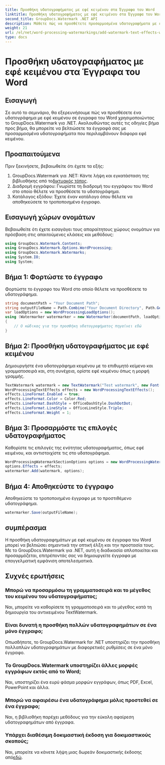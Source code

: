 ```yaml
---
title: Προσθήκη υδατογραφήματος με εφέ κειμένου στα Έγγραφα του Word
linktitle: Προσθήκη υδατογραφήματος με εφέ κειμένου στα Έγγραφα του Word
second_title: GroupDocs.Watermark .NET API
description: Μάθετε πώς να προσθέτετε προσαρμοσμένα υδατογραφήματα με εφέ κειμένου σε έγγραφα του Word χρησιμοποιώντας το GroupDocs.Watermark για .NET. Ασφάλεια εγγράφων και οπτική απήχηση χωρίς κόπο.
weight: 21
url: /el/net/word-processing-watermarkings/add-watermark-text-effects-word-docs/
type: docs
---
```

# Προσθήκη υδατογραφήματος με εφέ κειμένου στα Έγγραφα του Word

## Εισαγωγή
Σε αυτό το σεμινάριο, θα εξερευνήσουμε πώς να προσθέσετε ένα υδατογράφημα με εφέ κειμένου σε έγγραφα του Word χρησιμοποιώντας το GroupDocs.Watermark για .NET. Ακολουθώντας αυτές τις οδηγίες βήμα προς βήμα, θα μπορείτε να βελτιώσετε τα έγγραφά σας με προσαρμοσμένα υδατογραφήματα που περιλαμβάνουν διάφορα εφέ κειμένου.
## Προαπαιτούμενα
Πριν ξεκινήσετε, βεβαιωθείτε ότι έχετε τα εξής:
1.  GroupDocs.Watermark για .NET: Κάντε λήψη και εγκατάσταση της βιβλιοθήκης από το[δικτυακός τόπος](https://releases.groupdocs.com/Watermark/net/).
2. Διαδρομή εγγράφου: Γνωρίστε τη διαδρομή του εγγράφου του Word στο οποίο θέλετε να προσθέσετε το υδατογράφημα.
3. Κατάλογος εξόδου: Έχετε έναν κατάλογο όπου θέλετε να αποθηκεύσετε το τροποποιημένο έγγραφο.

## Εισαγωγή χώρων ονομάτων
Βεβαιωθείτε ότι έχετε εισαγάγει τους απαραίτητους χώρους ονομάτων για πρόσβαση στις απαιτούμενες κλάσεις και μεθόδους:
```csharp
using GroupDocs.Watermark.Contents;
using GroupDocs.Watermark.Options.WordProcessing;
using GroupDocs.Watermark.Watermarks;
using System.IO;
using System;
```
## Βήμα 1: Φορτώστε το έγγραφο
Φορτώστε το έγγραφο του Word στο οποίο θέλετε να προσθέσετε το υδατογράφημα.
```csharp
string documentPath = "Your Document Path";
string outputFileName = Path.Combine("Your Document Directory", Path.GetFileName(documentPath));
var loadOptions = new WordProcessingLoadOptions();
using (Watermarker watermarker = new Watermarker(documentPath, loadOptions))
{
    // Ο κώδικας για την προσθήκη υδατογραφήματος πηγαίνει εδώ
}
```
## Βήμα 2: Προσθήκη υδατογραφήματος με εφέ κειμένου
Δημιουργήστε ένα υδατογράφημα κειμένου με το επιθυμητό κείμενο και γραμματοσειρά και, στη συνέχεια, ορίστε εφέ κειμένου όπως η μορφή γραμμής.
```csharp
TextWatermark watermark = new TextWatermark("Test watermark", new Font("Arial", 19));
WordProcessingTextEffects effects = new WordProcessingTextEffects();
effects.LineFormat.Enabled = true;
effects.LineFormat.Color = Color.Red;
effects.LineFormat.DashStyle = OfficeDashStyle.DashDotDot;
effects.LineFormat.LineStyle = OfficeLineStyle.Triple;
effects.LineFormat.Weight = 1;
```
## Βήμα 3: Προσαρμόστε τις επιλογές υδατογραφήματος
Καθορίστε τις επιλογές της ενότητας υδατογραφήματος, όπως εφέ κειμένου, και αντιστοιχίστε τις στο υδατογράφημα.
```csharp
WordProcessingWatermarkSectionOptions options = new WordProcessingWatermarkSectionOptions();
options.Effects = effects;
watermarker.Add(watermark, options);
```
## Βήμα 4: Αποθηκεύστε το έγγραφο
Αποθηκεύστε το τροποποιημένο έγγραφο με το προστιθέμενο υδατογράφημα.
```csharp
watermarker.Save(outputFileName);
```

## συμπέρασμα
Η προσθήκη υδατογραφημάτων με εφέ κειμένου σε έγγραφα του Word μπορεί να βελτιώσει σημαντικά την οπτική έλξη και την προστασία τους. Με το GroupDocs.Watermark για .NET, αυτή η διαδικασία απλοποιείται και προσαρμόζεται, επιτρέποντάς σας να δημιουργείτε έγγραφα με επαγγελματική εμφάνιση αποτελεσματικά.
## Συχνές ερωτήσεις
### Μπορώ να προσαρμόσω τη γραμματοσειρά και το μέγεθος του κειμένου του υδατογραφήματος;
Ναι, μπορείτε να καθορίσετε τη γραμματοσειρά και το μέγεθος κατά τη δημιουργία του αντικειμένου TextWatermark.
### Είναι δυνατή η προσθήκη πολλών υδατογραφημάτων σε ένα μόνο έγγραφο;
Οπωσδήποτε, το GroupDocs.Watermark for .NET υποστηρίζει την προσθήκη πολλαπλών υδατογραφημάτων με διαφορετικές ρυθμίσεις σε ένα μόνο έγγραφο.
### Το GroupDocs.Watermark υποστηρίζει άλλες μορφές εγγράφων εκτός από το Word;
Ναι, υποστηρίζει ένα ευρύ φάσμα μορφών εγγράφων, όπως PDF, Excel, PowerPoint και άλλα.
### Μπορώ να αφαιρέσω ένα υδατογράφημα μόλις προστεθεί σε ένα έγγραφο;
Ναι, η βιβλιοθήκη παρέχει μεθόδους για την εύκολη αφαίρεση υδατογραφημάτων από έγγραφα.
### Υπάρχει διαθέσιμη δοκιμαστική έκδοση για δοκιμαστικούς σκοπούς;
 Ναι, μπορείτε να κάνετε λήψη μιας δωρεάν δοκιμαστικής έκδοσης από[εδώ](https://releases.groupdocs.com/).